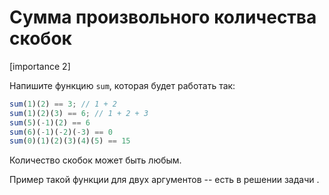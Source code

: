 # Сумма произвольного количества скобок

[importance 2]

Напишите функцию `sum`, которая будет работать так:

```js
sum(1)(2) == 3; // 1 + 2
sum(1)(2)(3) == 6; // 1 + 2 + 3
sum(5)(-1)(2) == 6
sum(6)(-1)(-2)(-3) == 0
sum(0)(1)(2)(3)(4)(5) == 15
```

Количество скобок может быть любым.

Пример такой функции для двух аргументов -- есть в решении задачи [](/task/closure-sum).